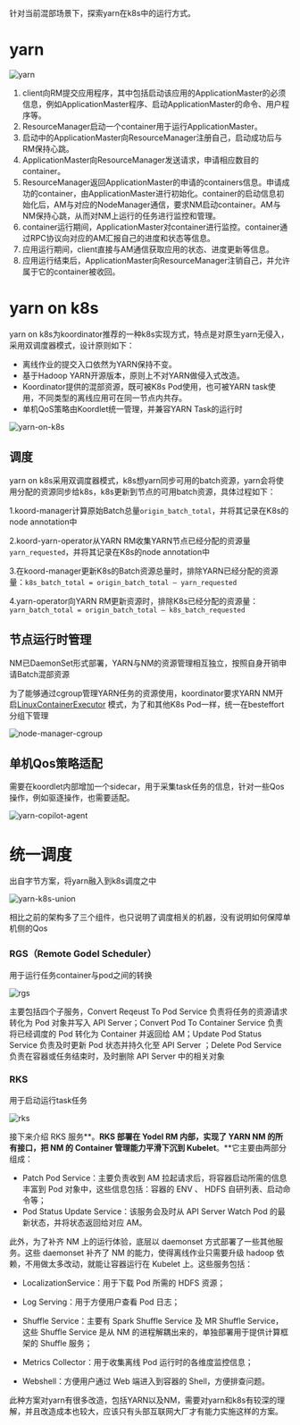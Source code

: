 针对当前混部场景下，探索yarn在k8s中的运行方式。
# yarn
![yarn](./images/yarn.gif)

1. client向RM提交应用程序，其中包括启动该应用的ApplicationMaster的必须信息，例如ApplicationMaster程序、启动ApplicationMaster的命令、用户程序等。
2. ResourceManager启动一个container用于运行ApplicationMaster。
3. 启动中的ApplicationMaster向ResourceManager注册自己，启动成功后与RM保持心跳。
4. ApplicationMaster向ResourceManager发送请求，申请相应数目的container。
5. ResourceManager返回ApplicationMaster的申请的containers信息。申请成功的container，由ApplicationMaster进行初始化。container的启动信息初始化后，AM与对应的NodeManager通信，要求NM启动container。AM与NM保持心跳，从而对NM上运行的任务进行监控和管理。
6. container运行期间，ApplicationMaster对container进行监控。container通过RPC协议向对应的AM汇报自己的进度和状态等信息。
7. 应用运行期间，client直接与AM通信获取应用的状态、进度更新等信息。
8. 应用运行结束后，ApplicationMaster向ResourceManager注销自己，并允许属于它的container被收回。

# yarn on k8s

yarn on k8s为koordinator推荐的一种k8s实现方式，特点是对原生yarn无侵入，采用双调度器模式，设计原则如下：

- 离线作业的提交入口依然为YARN保持不变。
- 基于Hadoop YARN开源版本，原则上不对YARN做侵入式改造。
- Koordinator提供的混部资源，既可被K8s Pod使用，也可被YARN task使用，不同类型的离线应用可在同一节点内共存。
- 单机QoS策略由Koordlet统一管理，并兼容YARN Task的运行时

![yarn-on-k8s](./images/yarn-on-k8s.png)

## 调度
yarn on k8s采用双调度器模式，k8s想yarn同步可用的batch资源，yarn会将使用分配的资源同步给k8s，k8s更新到节点的可用batch资源，具体过程如下：

1.koord-manager计算原始Batch总量`origin_batch_total`，并将其记录在K8s的node annotation中

2.koord-yarn-operator从YARN RM收集YARN节点已经分配的资源量`yarn_requested`，并将其记录在K8s的node annotation中

3.在koord-manager更新K8s的Batch资源总量时，排除YARN已经分配的资源量：`k8s_batch_total = origin_batch_total – yarn_requested`

4.yarn-operator向YARN RM更新资源时，排除K8s已经分配的资源量：`yarn_batch_total = origin_batch_total – k8s_batch_requested`



## 节点运行时管理

NM已DaemonSet形式部署，YARN与NM的资源管理相互独立，按照自身开销申请Batch混部资源

为了能够通过cgroup管理YARN任务的资源使用，koordinator要求YARN NM开启[LinuxContainerExecutor](https://apache.github.io/hadoop/hadoop-yarn/hadoop-yarn-site/NodeManagerCgroups.html) 模式，为了和其他K8s Pod一样，统一在besteffort分组下管理

![node-manager-cgroup](./images/node-manager-cgroup.svg)

## 单机Qos策略适配

需要在koordlet内部增加一个sidecar，用于采集task任务的信息，针对一些Qos操作，例如驱逐操作，也需要适配。

![yarn-copilot-agent](./images/yarn-copilot-agent.svg)



# 统一调度

出自字节方案，将yarn融入到k8s调度之中

![yarn-k8s-union](./images/yarn-k8s-union.webp)

相比之前的架构多了三个组件，也只说明了调度相关的机器，没有说明如何保障单机侧的Qos

### RGS（Remote Godel Scheduler）

用于运行任务container与pod之间的转换

![rgs](./images/rgs.webp)

主要包括四个子服务，Convert Reqeust To Pod Service 负责将任务的资源请求转化为 Pod 对象并写入 API Server；Convert Pod To Container Service 负责将已经调度的 Pod 转化为 Container 并返回给 AM；Update Pod Status Service 负责及时更新 Pod 状态并持久化至 API Server ；Delete Pod Service 负责在容器或任务结束时，及时删除 API Server 中的相关对象

### RKS

用于启动运行task任务

![rks](./images/rks.webp)

接下来介绍 RKS 服务**。**RKS 部署在 Yodel RM 内部，实现了 YARN NM 的所有接口，把 NM 的 Container 管理能力平滑下沉到 Kubelet**。**它主要由两部分组成：

- Patch Pod Service：主要负责收到 AM 拉起请求后，将容器启动所需的信息丰富到 Pod 对象中，这些信息包括：容器的 ENV 、 HDFS 自研列表、启动命令等；
- Pod Status Update Service：该服务会及时从 API Server  Watch Pod 的最新状态，并将状态返回给对应 AM。

此外，为了补齐 NM 上的运行体验，底层以 daemonset 方式部署了一些其他服务。这些 daemonset 补齐了 NM 的能力，使得离线作业只需要升级 hadoop 依赖，不用做太多改动，就能让容器运行在 Kubelet 上。这些服务包括：

- LocalizationService：用于下载 Pod 所需的 HDFS 资源；

- Log Serving：用于方便用户查看 Pod 日志；

- Shuffle Service：主要有 Spark Shuffle Service 及 MR Shuffle Service，这些 Shuffle Service 是从 NM 的进程解耦出来的，单独部署用于提供计算框架的 Shuffle 服务；

- Metrics Collector：用于收集离线 Pod 运行时的各维度监控信息；

- Webshell：方便用户通过 Web 端进入到容器的 Shell，方便排查问题。

此种方案对yarn有很多改造，包括YARN以及NM，需要对yarn和k8s有较深的理解，并且改造成本也较大，应该只有头部互联网大厂才有能力实施这样的方案。
